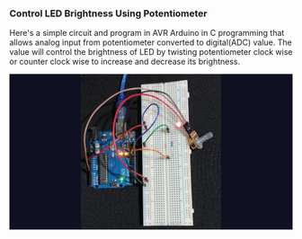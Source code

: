 ### Control LED Brightness Using Potentiometer

Here's a simple circuit and program in AVR Arduino in C programming
that allows analog input from potentiometer converted to digital(ADC)
value. The value will control the brightness of LED by twisting potentiometer
clock wise or counter clock wise to increase and decrease its brightness.

![Potentiometer Circuit](circuit.jpg)
